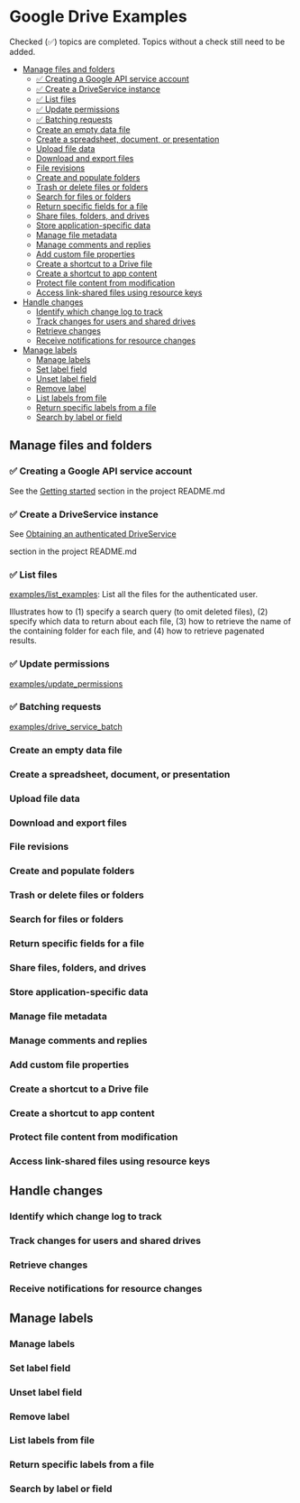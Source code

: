# Google Drive Examples

Checked (✅︎) topics are completed. Topics without a check still need to be added.

* [Manage files and folders](#manage-files-and-folders)
  * [✅︎ Creating a Google API service account](#︎-creating-a-google-api-service-account)
  * [✅︎ Create a DriveService instance](#︎-create-a-driveservice-instance)
  * [✅︎ List files](#︎-list-files)
  * [✅︎ Update permissions](#︎-update-permissions)
  * [✅︎ Batching requests](#︎-batching-requests)
  * [Create an empty data file](#create-an-empty-data-file)
  * [Create a spreadsheet, document, or presentation](#create-a-spreadsheet-document-or-presentation)
  * [Upload file data](#upload-file-data)
  * [Download and export files](#download-and-export-files)
  * [File revisions](#file-revisions)
  * [Create and populate folders](#create-and-populate-folders)
  * [Trash or delete files or folders](#trash-or-delete-files-or-folders)
  * [Search for files or folders](#search-for-files-or-folders)
  * [Return specific fields for a file](#return-specific-fields-for-a-file)
  * [Share files, folders, and drives](#share-files-folders-and-drives)
  * [Store application-specific data](#store-application-specific-data)
  * [Manage file metadata](#manage-file-metadata)
  * [Manage comments and replies](#manage-comments-and-replies)
  * [Add custom file properties](#add-custom-file-properties)
  * [Create a shortcut to a Drive file](#create-a-shortcut-to-a-drive-file)
  * [Create a shortcut to app content](#create-a-shortcut-to-app-content)
  * [Protect file content from modification](#protect-file-content-from-modification)
  * [Access link-shared files using resource keys](#access-link-shared-files-using-resource-keys)
* [Handle changes](#handle-changes)
  * [Identify which change log to track](#identify-which-change-log-to-track)
  * [Track changes for users and shared drives](#track-changes-for-users-and-shared-drives)
  * [Retrieve changes](#retrieve-changes)
  * [Receive notifications for resource changes](#receive-notifications-for-resource-changes)
* [Manage labels](#manage-labels)
  * [Manage labels](#manage-labels-1)
  * [Set label field](#set-label-field)
  * [Unset label field](#unset-label-field)
  * [Remove label](#remove-label)
  * [List labels from file](#list-labels-from-file)
  * [Return specific labels from a file](#return-specific-labels-from-a-file)
  * [Search by label or field](#search-by-label-or-field)

## Manage files and folders

### ✅︎ Creating a Google API service account

See the [Getting started](https://github.com/main-branch/drive_v3#getting-started)
section in the project README.md

### ✅︎ Create a DriveService instance

See [Obtaining an authenticated DriveService](https://github.com/main-branch/drive_v3#obtaining-an-authenticated-driveservice)

section in the project README.md

### ✅︎ List files

[examples/list_examples](https://github.com/main-branch/drive_v3/blob/main/examples/list_files):
List all the files for the authenticated user.

Illustrates how to (1) specify a search query (to omit deleted files), (2) specify
which data to return about each file, (3) how to retrieve the name of the containing
folder for each file, and (4) how to retrieve pagenated results.

### ✅︎ Update permissions

[examples/update_permissions](https://github.com/main-branch/drive_v3/blob/main/examples/update_permissions)

### ✅︎ Batching requests

[examples/drive_service_batch](https://github.com/main-branch/drive_v3/blob/main/examples/drive_service_batch)

### Create an empty data file

### Create a spreadsheet, document, or presentation

### Upload file data

### Download and export files

### File revisions

### Create and populate folders

### Trash or delete files or folders

### Search for files or folders

### Return specific fields for a file

### Share files, folders, and drives

### Store application-specific data

### Manage file metadata

### Manage comments and replies

### Add custom file properties

### Create a shortcut to a Drive file

### Create a shortcut to app content

### Protect file content from modification

### Access link-shared files using resource keys

## Handle changes

### Identify which change log to track

### Track changes for users and shared drives

### Retrieve changes

### Receive notifications for resource changes

## Manage labels

### Manage labels

### Set label field

### Unset label field

### Remove label

### List labels from file

### Return specific labels from a file

### Search by label or field
